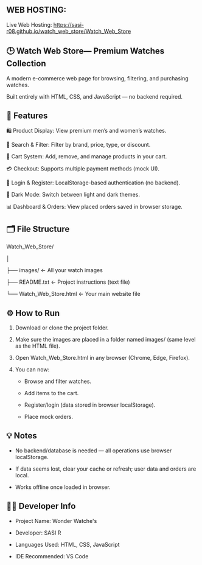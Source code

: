 WEB HOSTING:
-----------------------------------------------------------------------------------------------

Live Web Hosting:   https://sasi-r08.github.io/watch_web_store/Watch_Web_Store
        

🕒 Watch Web Store— Premium Watches Collection
-----------------------------------------------------------------------------------------------
        
  A modern e-commerce web page for browsing, filtering, and purchasing watches.
  
  Built entirely with HTML, CSS, and JavaScript — no backend required.

🚀 Features
-----------------------------------------------------------------------------------------------

  🛍️ Product Display: View premium men’s and women’s watches.
  
  🔎 Search & Filter: Filter by brand, price, type, or discount.
  
  🧮 Cart System: Add, remove, and manage products in your cart.
  
  💳 Checkout: Supports multiple payment methods (mock UI).
  
  👤 Login & Register: LocalStorage-based authentication (no backend).
  
  🌙 Dark Mode: Switch between light and dark themes.
  
  📊 Dashboard & Orders: View placed orders saved in browser storage.
  
🗂️ File Structure
-----------------------------------------------------------------------------------------------

 Watch_Web_Store/
 
│

├── images/                ← All your watch images

├── README.txt             ← Project instructions (text file)

└── Watch_Web_Store.html   ← Your main website file


⚙️ How to Run
-----------------------------------------------------------------------------------------------

  1. Download or clone the project folder.
     
  2. Make sure the images are placed in a folder named images/ (same level as the HTML file).

  3. Open Watch_Web_Store.html in any browser (Chrome, Edge, Firefox).
     
  4. You can now:
        * Browse and filter watches.
          
        * Add items to the cart.
        
        * Register/login (data stored in browser localStorage).
        
        *  Place mock orders.

💡 Notes
-----------------------------------------------------------------------------------------------

  * No backend/database is needed — all operations use browser localStorage.
    
  * If data seems lost, clear your cache or refresh; user data and orders are local.
    
  * Works offline once loaded in browser.
    

🧑‍💻 Developer Info
-----------------------------------------------------------------------------------------------

  * Project Name: Wonder Watche's
    
  * Developer: SASI R
    
  * Languages Used: HTML, CSS, JavaScript
    
  * IDE Recommended: VS Code


